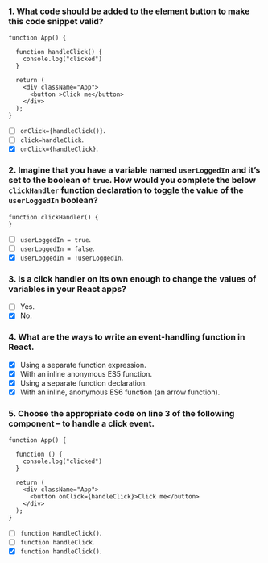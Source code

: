 ### 1. What code should be added to the element button to make this code snippet valid?

```
function App() {

  function handleClick() {
    console.log("clicked")
  }

  return (
    <div className="App">
      <button >Click me</button>
    </div>
  );
}
```

- [ ] `onClick={handleClick()}`.
- [ ] `click=handleClick`.
- [x] `onClick={handleClick}`.

### 2. Imagine that you have a variable named `userLoggedIn` and it’s set to the boolean of `true`. How would you complete the below `clickHandler` function declaration to toggle the value of the `userLoggedIn` boolean?

```
function clickHandler() {
}
```

- [ ] `userLoggedIn = true`.
- [ ] `userLoggedIn = false`.
- [x] `userLoggedIn = !userLoggedIn`.

### 3. Is a click handler on its own enough to change the values of variables in your React apps?

- [ ] Yes.
- [x] No.

### 4. What are the ways to write an event-handling function in React.

- [x] Using a separate function expression.
- [x] With an inline anonymous ES5 function.
- [x] Using a separate function declaration.
- [x] With an inline, anonymous ES6 function (an arrow function).

### 5. Choose the appropriate code on line 3 of the following component – to handle a click event.

```
function App() {

  function () {
    console.log("clicked")
  }

  return (
    <div className="App">
      <button onClick={handleClick}>Click me</button>
    </div>
  );
}
```

- [ ] `function HandleClick()`.
- [ ] `function handleClick`.
- [x] `function handleClick()`.
